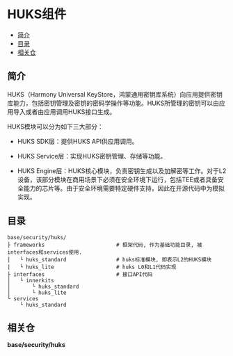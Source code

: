 # HUKS组件<a name="ZH-CN_TOPIC_0000001148528849"></a>

-   [简介](#section11660541593)
-   [目录](#section161941989596)
-   [相关仓](#section1371113476307)

## 简介<a name="section11660541593"></a>

HUKS（Harmony Universal KeyStore，鸿蒙通用密钥库系统）向应用提供密钥库能力，包括密钥管理及密钥的密码学操作等功能。HUKS所管理的密钥可以由应用导入或者由应用调用HUKS接口生成。

HUKS模块可以分为如下三大部分：

-   HUKS SDK层：提供HUKS API供应用调用。

-   HUKS Service层：实现HUKS密钥管理、存储等功能。
-   HUKS Engine层：HUKS核心模块，负责密钥生成以及加解密等工作。对于L2设备，该部分模块在商用场景下必须在安全环境下运行，包括TEE或者具备安全能力的芯片等。由于安全环境需要特定硬件支持，因此在开源代码中为模拟实现。

## 目录<a name="section161941989596"></a>

```
base/security/huks/
├ frameworks                       # 框架代码, 作为基础功能目录, 被interfaces和services使用.
│   └ huks_standard                # huks标准模块, 即表示L2的HUKS模块
|   └ huks_lite                    # huks L0和L1代码实现
├ interfaces                       # 接口API代码
│   └ innerkits
│       └ huks_standard
│       └ huks_lite
└ services
    └ huks_standard
```

## 相关仓<a name="section1371113476307"></a>

**base/security/huks**


